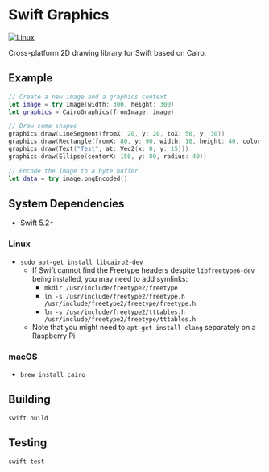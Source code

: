 # Swift Graphics

[![Linux](https://github.com/fwcd/swift-graphics/workflows/linux.yml/badge.svg)](https://github.com/fwcd/swift-graphics/actions/workflows/linux.yml)

Cross-platform 2D drawing library for Swift based on Cairo.

## Example
```swift
// Create a new image and a graphics context
let image = try Image(width: 300, height: 300)
let graphics = CairoGraphics(fromImage: image)

// Draw some shapes
graphics.draw(LineSegment(fromX: 20, y: 20, toX: 50, y: 30))
graphics.draw(Rectangle(fromX: 80, y: 90, width: 10, height: 40, color: Colors.yellow))
graphics.draw(Text("Test", at: Vec2(x: 0, y: 15)))
graphics.draw(Ellipse(centerX: 150, y: 80, radius: 40))

// Encode the image to a byte buffer
let data = try image.pngEncoded()
```

## System Dependencies
* Swift 5.2+

### Linux
* `sudo apt-get install libcairo2-dev`
    * If Swift cannot find the Freetype headers despite `libfreetype6-dev` being installed, you may need to add symlinks:
        * `mkdir /usr/include/freetype2/freetype`
        * `ln -s /usr/include/freetype2/freetype.h /usr/include/freetype2/freetype/freetype.h`
        * `ln -s /usr/include/freetype2/tttables.h /usr/include/freetype2/freetype/tttables.h`
    * Note that you might need to `apt-get install clang` separately on a Raspberry Pi

### macOS
* `brew install cairo`

## Building
`swift build`

## Testing
`swift test`
